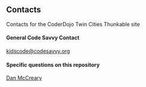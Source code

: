 ## Contacts
Contacts for the CoderDojo Twin Cities Thunkable site

#### General Code Savvy Contact
kidscode@codesavvy.org

#### Specific questions on this repository
[Dan McCreary](mailto:Dan.McCreary@gmail.com)